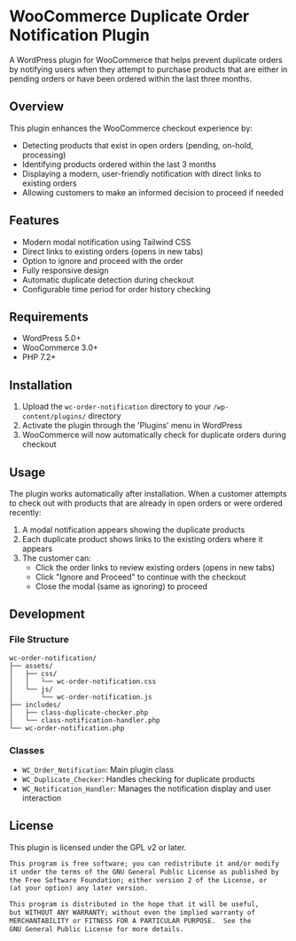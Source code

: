 # WooCommerce Duplicate Order Notification Plugin

A WordPress plugin for WooCommerce that helps prevent duplicate orders by notifying users when they attempt to purchase products that are either in pending orders or have been ordered within the last three months.

## Overview

This plugin enhances the WooCommerce checkout experience by:
- Detecting products that exist in open orders (pending, on-hold, processing)
- Identifying products ordered within the last 3 months
- Displaying a modern, user-friendly notification with direct links to existing orders
- Allowing customers to make an informed decision to proceed if needed

## Features

- Modern modal notification using Tailwind CSS
- Direct links to existing orders (opens in new tabs)
- Option to ignore and proceed with the order
- Fully responsive design
- Automatic duplicate detection during checkout
- Configurable time period for order history checking

## Requirements

- WordPress 5.0+
- WooCommerce 3.0+
- PHP 7.2+

## Installation

1. Upload the `wc-order-notification` directory to your `/wp-content/plugins/` directory
2. Activate the plugin through the 'Plugins' menu in WordPress
3. WooCommerce will now automatically check for duplicate orders during checkout

## Usage

The plugin works automatically after installation. When a customer attempts to check out with products that are already in open orders or were ordered recently:

1. A modal notification appears showing the duplicate products
2. Each duplicate product shows links to the existing orders where it appears
3. The customer can:
   - Click the order links to review existing orders (opens in new tabs)
   - Click "Ignore and Proceed" to continue with the checkout
   - Close the modal (same as ignoring) to proceed

## Development

### File Structure

```
wc-order-notification/
├── assets/
│   ├── css/
│   │   └── wc-order-notification.css
│   └── js/
│       └── wc-order-notification.js
├── includes/
│   ├── class-duplicate-checker.php
│   └── class-notification-handler.php
└── wc-order-notification.php
```

### Classes

- `WC_Order_Notification`: Main plugin class
- `WC_Duplicate_Checker`: Handles checking for duplicate products
- `WC_Notification_Handler`: Manages the notification display and user interaction

## License

This plugin is licensed under the GPL v2 or later.

```txt
This program is free software; you can redistribute it and/or modify
it under the terms of the GNU General Public License as published by
the Free Software Foundation; either version 2 of the License, or
(at your option) any later version.

This program is distributed in the hope that it will be useful,
but WITHOUT ANY WARRANTY; without even the implied warranty of
MERCHANTABILITY or FITNESS FOR A PARTICULAR PURPOSE.  See the
GNU General Public License for more details.
